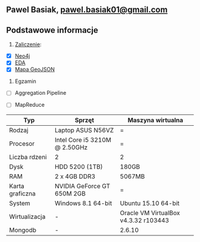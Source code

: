## Pawel Basiak, pawel.basiak01@gmail.com

## Podstawowe informacje


1. [Zaliczenie](zad2/readme.md):
 - [x] [Neo4j](https://github.com/pbasiak/neo4j-database)
 - [x] [EDA](zad2/readme.md)
 - [x] [Mapa GeoJSON](https://github.com/pbasiak/pbnosql/blob/master/zad2/mapa.geojson)
1. Egzamin
 - [ ] Aggregation Pipeline
 - [ ] MapReduce


Typ  | Sprzęt | Maszyna wirtualna
------------- | ------------- | -------------
Rodzaj | Laptop ASUS N56VZ | =
Procesor | Intel Core i5 3210M @ 2.50GHz | =
Liczba rdzeni  | 2 | 2
Dysk | HDD 5200 (1TB) | 180GB
RAM | 2 x 4GB DDR3 | 5067MB
Karta graficzna | NVIDIA GeForce GT 650M 2GB | =
System | Windows 8.1 64-bit | Ubuntu 15.10 64-bit
Wirtualizacja | - | Oracle VM VirtualBox v4.3.32 r103443
Mongodb | - | 2.6.10



